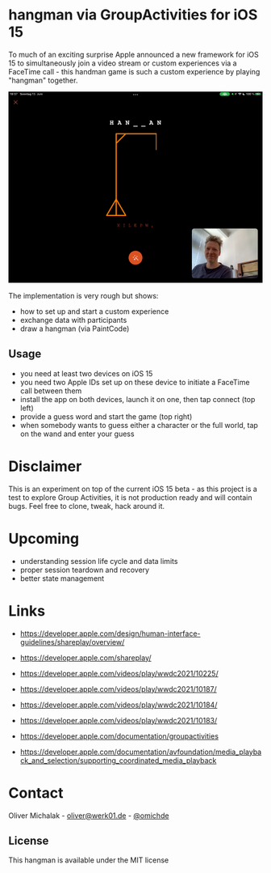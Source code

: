 # hangman via GroupActivities for iOS 15

To much of an exciting surprise Apple announced a new framework for iOS 15 to simultaneously join a video stream or custom experiences via a FaceTime call - this handman game is such a custom experience by playing "hangman" together.

![Screen](screen.png?raw=true)

The implementation is very rough but shows:

- how to set up and start a custom experience
- exchange data with participants
- draw a hangman (via PaintCode)

## Usage

- you need at least two devices on iOS 15
- you need two Apple IDs set up on these device to initiate a FaceTime call between them
- install the app on both devices, launch it on one, then tap connect (top left)
- provide a guess word and start the game (top right)
- when somebody wants to guess either a character or the full world, tap on the wand and enter your guess

# Disclaimer

This is an experiment on top of the current iOS 15 beta - as this project is a test to explore Group Activities, it is not production ready and will contain bugs. Feel free to clone, tweak, hack around it.

# Upcoming

- understanding session life cycle and data limits
- proper session teardown and recovery
- better state management

# Links

- https://developer.apple.com/design/human-interface-guidelines/shareplay/overview/
- https://developer.apple.com/shareplay/

- https://developer.apple.com/videos/play/wwdc2021/10225/
- https://developer.apple.com/videos/play/wwdc2021/10187/
- https://developer.apple.com/videos/play/wwdc2021/10184/
- https://developer.apple.com/videos/play/wwdc2021/10183/

- https://developer.apple.com/documentation/groupactivities
- https://developer.apple.com/documentation/avfoundation/media_playback_and_selection/supporting_coordinated_media_playback

# Contact

Oliver Michalak - [oliver@werk01.de](mailto:oliver@werk01.de) - [@omichde](http://twitter.com/omichde)

## License

This hangman is available under the MIT license
